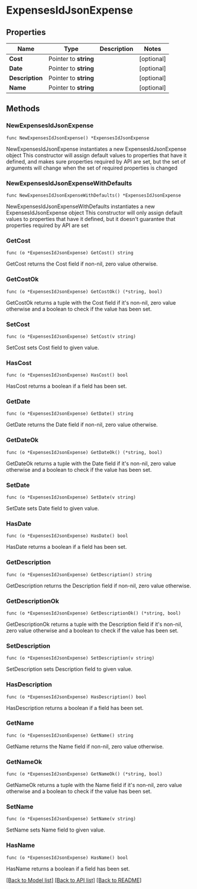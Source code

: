 # ExpensesIdJsonExpense

## Properties

Name | Type | Description | Notes
------------ | ------------- | ------------- | -------------
**Cost** | Pointer to **string** |  | [optional] 
**Date** | Pointer to **string** |  | [optional] 
**Description** | Pointer to **string** |  | [optional] 
**Name** | Pointer to **string** |  | [optional] 

## Methods

### NewExpensesIdJsonExpense

`func NewExpensesIdJsonExpense() *ExpensesIdJsonExpense`

NewExpensesIdJsonExpense instantiates a new ExpensesIdJsonExpense object
This constructor will assign default values to properties that have it defined,
and makes sure properties required by API are set, but the set of arguments
will change when the set of required properties is changed

### NewExpensesIdJsonExpenseWithDefaults

`func NewExpensesIdJsonExpenseWithDefaults() *ExpensesIdJsonExpense`

NewExpensesIdJsonExpenseWithDefaults instantiates a new ExpensesIdJsonExpense object
This constructor will only assign default values to properties that have it defined,
but it doesn't guarantee that properties required by API are set

### GetCost

`func (o *ExpensesIdJsonExpense) GetCost() string`

GetCost returns the Cost field if non-nil, zero value otherwise.

### GetCostOk

`func (o *ExpensesIdJsonExpense) GetCostOk() (*string, bool)`

GetCostOk returns a tuple with the Cost field if it's non-nil, zero value otherwise
and a boolean to check if the value has been set.

### SetCost

`func (o *ExpensesIdJsonExpense) SetCost(v string)`

SetCost sets Cost field to given value.

### HasCost

`func (o *ExpensesIdJsonExpense) HasCost() bool`

HasCost returns a boolean if a field has been set.

### GetDate

`func (o *ExpensesIdJsonExpense) GetDate() string`

GetDate returns the Date field if non-nil, zero value otherwise.

### GetDateOk

`func (o *ExpensesIdJsonExpense) GetDateOk() (*string, bool)`

GetDateOk returns a tuple with the Date field if it's non-nil, zero value otherwise
and a boolean to check if the value has been set.

### SetDate

`func (o *ExpensesIdJsonExpense) SetDate(v string)`

SetDate sets Date field to given value.

### HasDate

`func (o *ExpensesIdJsonExpense) HasDate() bool`

HasDate returns a boolean if a field has been set.

### GetDescription

`func (o *ExpensesIdJsonExpense) GetDescription() string`

GetDescription returns the Description field if non-nil, zero value otherwise.

### GetDescriptionOk

`func (o *ExpensesIdJsonExpense) GetDescriptionOk() (*string, bool)`

GetDescriptionOk returns a tuple with the Description field if it's non-nil, zero value otherwise
and a boolean to check if the value has been set.

### SetDescription

`func (o *ExpensesIdJsonExpense) SetDescription(v string)`

SetDescription sets Description field to given value.

### HasDescription

`func (o *ExpensesIdJsonExpense) HasDescription() bool`

HasDescription returns a boolean if a field has been set.

### GetName

`func (o *ExpensesIdJsonExpense) GetName() string`

GetName returns the Name field if non-nil, zero value otherwise.

### GetNameOk

`func (o *ExpensesIdJsonExpense) GetNameOk() (*string, bool)`

GetNameOk returns a tuple with the Name field if it's non-nil, zero value otherwise
and a boolean to check if the value has been set.

### SetName

`func (o *ExpensesIdJsonExpense) SetName(v string)`

SetName sets Name field to given value.

### HasName

`func (o *ExpensesIdJsonExpense) HasName() bool`

HasName returns a boolean if a field has been set.


[[Back to Model list]](../README.md#documentation-for-models) [[Back to API list]](../README.md#documentation-for-api-endpoints) [[Back to README]](../README.md)


